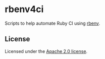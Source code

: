 # rbenv4ci

Scripts to help automate Ruby CI using [rbenv](https://github.com/rbenv/rbenv).

## License

Licensed under the [Apache 2.0 license](https://www.apache.org/licenses/LICENSE-2.0.html).
